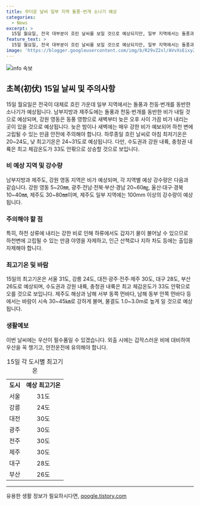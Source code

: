 ```yaml
---
title: 무더운 날씨 일부 지역 돌풍·번개 소나기 예상
categories:
  - News
excerpt: >
  15일 월요일, 전국 대부분이 흐린 날씨를 보일 것으로 예상되지만, 일부 지역에서는 돌풍과 천둥, 번개를 동반한 소나기가 내릴 전망이다. 강원 영동은 동풍의 영향으로 가끔 비가 내릴 것으로 예상되며, 각 지역별로 예상 강수량과 최고기온이 발표되었다. 특히 하천 상류에 갑작스러운 비로 인해 물이 불어날 수 있으니 주의가 요구된다. 날씨 변화에 따른 안전에 대해 주의를 기울여야 할 것으로 보인다.
feature_text: >
  15일 월요일, 전국 대부분이 흐린 날씨를 보일 것으로 예상되지만, 일부 지역에서는 돌풍과 천둥, 번개를 동반한 소나기가 내릴 전망이다. 강원 영동은 동풍의 영향으로 가끔 비가 내릴 것으로 예상되며, 각 지역별로 예상 강수량과 최고기온이 발표되었다. 특히 하천 상류에 갑작스러운 비로 인해 물이 불어날 수 있으니 주의가 요구된다. 날씨 변화에 따른 안전에 대해 주의를 기울여야 할 것으로 보인다.
image: 'https://blogger.googleusercontent.com/img/b/R29vZ2xl/AVvXsEixyZcFfHzMRdzZMjFBmAUKJYCLCGyLL1o632UiGVXcaFdKo_bkvkuCioo0uUKlGfBVcT3P84aROyZIXSBEx3Aw5nCQ3pTgDom1WDC4m8eifvWiAmWEEVb4x6G_l8C0QH225ldMjyaFvpxGEBGNO37VmDTDMHGhJPq73UglMfDca1-0aw/s1600/blogspot.png'
---
```


<p><img src="https://blogger.googleusercontent.com/img/b/R29vZ2xl/AVvXsEixyZcFfHzMRdzZMjFBmAUKJYCLCGyLL1o632UiGVXcaFdKo_bkvkuCioo0uUKlGfBVcT3P84aROyZIXSBEx3Aw5nCQ3pTgDom1WDC4m8eifvWiAmWEEVb4x6G_l8C0QH225ldMjyaFvpxGEBGNO37VmDTDMHGhJPq73UglMfDca1-0aw/s1600/blogspot.png" alt="info 속보" /></p>

<h2 data-ke-size="size26">초복(初伏) 15일 날씨 및 주의사항</h2>

<p data-ke-size="size16">15일 월요일은 전국이 대체로 흐린 가운데 일부 지역에서는 돌풍과 천둥·번개를 동반한 소나기가 예상됩니다. 남부지방과 제주도에는 돌풍과 천둥·번개를 동반한 비가 내릴 것으로 예상되며, 강원 영동은 동풍 영향으로 새벽부터 늦은 오후 사이 가끔 비가 내리는 곳이 있을 것으로 예상됩니다. 늦은 밤이나 새벽에는 매우 강한 비가 예보되어 하천 변에 고립될 수 있는 만큼 안전에 주의해야 합니다. 하루종일 흐린 날씨로 아침 최저기온은 20~24도, 낮 최고기온은 24~31도로 예상됩니다. 다만, 수도권과 강원 내륙, 충청권 내륙은 최고 체감온도가 33도 안팎으로 상승할 것으로 보입니다.</p>

<h3>비 예상 지역 및 강수량</h3>

<p data-ke-size="size16">남부지방과 제주도, 강원 영동 지역은 비가 예상되며, 각 지역별 예상 강수량은 다음과 같습니다. 강원 영동 5~20㎜, 광주·전남·전북·부산·경남 20~60㎎, 울산·대구·경북 10~40㎜, 제주도 30~80㎜이며, 제주도 일부 지역에는 100mm 이상의 강수량이 예상됩니다.</p>

<h3>주의해야 할 점</h3>

<p data-ke-size="size16">특히, 하천 상류에 내리는 강한 비로 인해 하류에서도 갑자기 물이 불어날 수 있으므로 하천변에 고립될 수 있는 만큼 야영을 자제하고, 인근 산책로나 지하 차도 등에는 출입을 자제해야 합니다.</p>

<h3>최고기온 및 바람</h3>

<p data-ke-size="size16">15일의 최고기온은 서울 31도, 강릉 24도, 대전·광주·전주·제주 30도, 대구 28도, 부산 26도로 예상되며, 수도권과 강원 내륙, 충청권 내륙은 최고 체감온도가 33도 안팎으로 오를 것으로 보입니다. 제주도 해상과 남해 서부 동쪽 먼바다, 남해 동부 안쪽 먼바다 등에서는 바람이 시속 30~45㎞로 강하게 불며, 물결도 1.0~3.0m로 높게 일 것으로 예상됩니다.</p>

<h3>생활예보</h3>

<p data-ke-size="size16">이번 날씨에는 우산이 필수품일 수 있겠습니다. 외출 시에는 갑작스러운 비에 대비하여 우산을 꼭 챙기고, 안전운전에 유의해야 합니다.</p>

<table>
  <caption>15일 각 도시별 최고기온</caption>
  <tr>
    <td><b>도시</b></td>
    <td style="text-align: center;"><b>예상 최고기온</b></td>
  </tr>
  <tr>
    <td>서울</td>
    <td style="text-align: center;">31도</td>
  </tr>
  <tr>
    <td>강릉</td>
    <td style="text-align: center;">24도</td>
  </tr>
  <tr>
    <td>대전</td>
    <td style="text-align: center;">30도</td>
  </tr>
  <tr>
    <td>광주</td>
    <td style="text-align: center;">30도</td>
  </tr>
  <tr>
    <td>전주</td>
    <td style="text-align: center;">30도</td>
  </tr>
  <tr>
    <td>제주</td>
    <td style="text-align: center;">30도</td>
  </tr>
  <tr>
    <td>대구</td>
    <td style="text-align: center;">28도</td>
  </tr>
  <tr>
    <td>부산</td>
    <td style="text-align: center;">26도</td>
  </tr>
</table>

<hr>
유용한 생활 정보가 필요하시다면, <a href="https://qoogle.tistory.com" rel="dofollow">qoogle.tistory.com</a>


